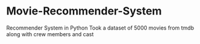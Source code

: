 # Movie-Recommender-System
Recommender System in Python
Took a dataset of 5000 movies from tmdb along with crew members and cast 

